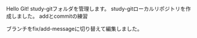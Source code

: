 Hello Git!
study-gitフォルダを管理します。
study-gitローカルリポジトリを作成しました。
addとcommitの練習

ブランチをfix/add-messageに切り替えて編集しました。
